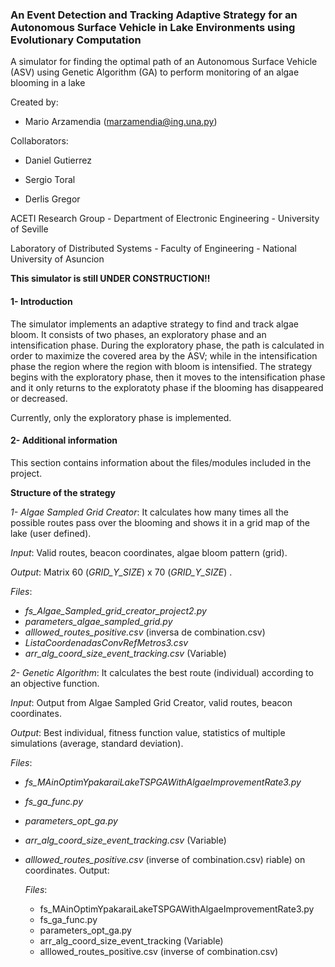 ### An Event Detection and Tracking Adaptive Strategy for an Autonomous Surface Vehicle in Lake Environments using Evolutionary Computation

A simulator for finding the optimal path of an Autonomous Surface Vehicle (ASV) using Genetic Algorithm (GA) to perform monitoring of an algae blooming in a lake

Created by:
 
- Mario Arzamendia (marzamendia@ing.una.py)

Collaborators: 

- Daniel Gutierrez

- Sergio Toral

- Derlis Gregor

ACETI Research Group - Department of Electronic Engineering - University of Seville

Laboratory of Distributed Systems - Faculty of Engineering - National University of Asuncion

**This simulator is still __UNDER CONSTRUCTION__!!**

#### 1- Introduction
The simulator implements an adaptive strategy to find and track algae bloom. It consists of two phases, an exploratory phase and an intensification phase. During the exploratory phase, the path is calculated in order to maximize the covered area by the ASV; while in the intensification phase the region where the region with bloom is intensified.
The strategy begins with the exploratory phase, then it moves to the intensification phase and it only returns to the exploratoty phase if the blooming has disappeared or decreased.

Currently, only the exploratory phase is implemented.


#### 2- Additional information
This section contains information about the files/modules included in the project.

__Structure of the strategy__

_1- Algae Sampled Grid Creator_: 
It calculates how many times all the possible routes pass over the blooming and shows it in a grid map of the lake (user defined).

_Input_: Valid routes, beacon coordinates, algae bloom pattern (grid).

_Output_: Matrix 60 (_GRID_Y_SIZE_) x 70 (_GRID_Y_SIZE_) .

_Files_:

- _fs_Algae_Sampled_grid_creator_project2.py_
- _parameters_algae_sampled_grid.py_
- _alllowed_routes_positive.csv_ (inversa de combination.csv)
- _ListaCoordenadasConvRefMetros3.csv_
- _arr_alg_coord_size_event_tracking.csv_ (Variable)


_2- Genetic Algorithm_: It calculates the best route (individual) according to an objective function.
  
_Input_: Output from Algae Sampled Grid Creator, valid routes, beacon coordinates.
  
_Output_: Best individual, fitness function value, statistics of multiple simulations (average, standard deviation).

_Files_:

- _fs_MAinOptimYpakaraiLakeTSPGAWithAlgaeImprovementRate3.py_
- _fs_ga_func.py_
- _parameters_opt_ga.py_
- _arr_alg_coord_size_event_tracking.csv_ (Variable)
- _alllowed_routes_positive.csv_ (inverse of combination.csv)
riable)
on coordinates.
  Output: 


  _Files_:
  - fs_MAinOptimYpakaraiLakeTSPGAWithAlgaeImprovementRate3.py
  - fs_ga_func.py
  - parameters_opt_ga.py
  - arr_alg_coord_size_event_tracking (Variable)
  - alllowed_routes_positive.csv (inverse of combination.csv)